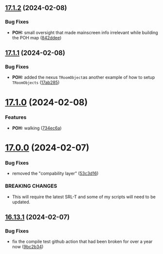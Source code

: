 ## [17.1.2](https://github.com/Torwent/WaspLib/compare/v17.1.1...v17.1.2) (2024-02-08)


### Bug Fixes

* **POH:** small oversight that made mainscreen info irrelevant while building the POH map ([842ddee](https://github.com/Torwent/WaspLib/commit/842ddee442fe02b162efe63eb95933cb028fd714))



## [17.1.1](https://github.com/Torwent/WaspLib/compare/v17.1.0...v17.1.1) (2024-02-08)


### Bug Fixes

* **POH:** added the nexus `TRoomObject`as another example of how to setup `TRoomObjects` ([17ab285](https://github.com/Torwent/WaspLib/commit/17ab285d652ac54f2548d54e6a1b18e495863271))



# [17.1.0](https://github.com/Torwent/WaspLib/compare/v17.0.0...v17.1.0) (2024-02-08)


### Features

* **POH:** walking ([734ec6a](https://github.com/Torwent/WaspLib/commit/734ec6a7e7c718a16e3dc83d58d376571e01d22e))



# [17.0.0](https://github.com/Torwent/WaspLib/compare/v16.13.1...v17.0.0) (2024-02-07)


### Bug Fixes

* removed the "compability layer" ([53c3d16](https://github.com/Torwent/WaspLib/commit/53c3d160d32e1d2fdeb4d1dcd599f9d30361d4b9))


### BREAKING CHANGES

* This will require the latest SRL-T and some of my scripts will need to be updated.



## [16.13.1](https://github.com/Torwent/WaspLib/compare/v16.13.0...v16.13.1) (2024-02-07)


### Bug Fixes

* fix the compile test github action that had been broken for over a year now ([9bc2b34](https://github.com/Torwent/WaspLib/commit/9bc2b34fbcf8a6b73a73fba613738769e5794cf6))



